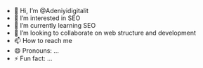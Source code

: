 - 👋 Hi, I’m @Adeniyidigitalit
- 👀 I’m interested in SEO
- 🌱 I’m currently learning SEO
- 💞️ I’m looking to collaborate on web structure and development
- 📫 How to reach me 
- 😄 Pronouns: ...
- ⚡ Fun fact: ...

<!---
Adeniyidigitalit/Adeniyidigitalit is a ✨ special ✨ repository because its `README.md` (this file) appears on your GitHub profile.
You can click the Preview link to take a look at your changes.
--->
